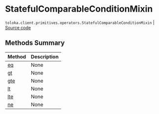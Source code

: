 # StatefulComparableConditionMixin
`toloka.client.primitives.operators.StatefulComparableConditionMixin` | [Source code](https://github.com/Toloka/toloka-kit/blob/v1.2.2/src/client/primitives/operators.py#L183)

## Methods Summary

| Method | Description |
| :------| :-----------|
[eq](toloka.client.primitives.operators.StatefulComparableConditionMixin.eq.md)| None
[gt](toloka.client.primitives.operators.StatefulComparableConditionMixin.gt.md)| None
[gte](toloka.client.primitives.operators.StatefulComparableConditionMixin.gte.md)| None
[lt](toloka.client.primitives.operators.StatefulComparableConditionMixin.lt.md)| None
[lte](toloka.client.primitives.operators.StatefulComparableConditionMixin.lte.md)| None
[ne](toloka.client.primitives.operators.StatefulComparableConditionMixin.ne.md)| None
